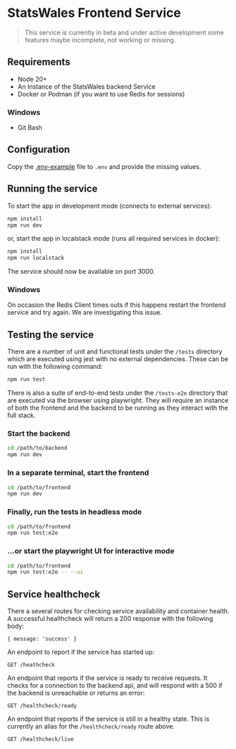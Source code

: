 # StatsWales Frontend Service

> This service is currently in beta and under active development some features maybe incomplete, not working or missing.

## Requirements

- Node 20+
- An Instance of the StatsWales backend Service
- Docker or Podman (if you want to use Redis for sessions)

### Windows

- Git Bash

## Configuration

Copy the [.env-example](.env-example) file to `.env` and provide the missing values.

## Running the service

To start the app in development mode (connects to external services):

```bash
npm install
npm run dev
```

or, start the app in localstack mode (runs all required services in docker):

```bash
npm install
npm run localstack
```

The service should now be available on port 3000.

### Windows

On occasion the Redis Client times outs if this happens restart the frontend service and try again.
We are investigating this issue.

## Testing the service

There are a number of unit and functional tests under the `/tests` directory which are executed using jest with no
external dependencies. These can be run with the following command:

```bash
npm run test
```

There is also a suite of end-to-end tests under the `/tests-e2e` directory that are executed via the browser using
playwright. They will require an instance of both the frontend and the backend to be running as they interact with the
full stack.

### Start the backend

```bash
cd /path/to/backend
npm run dev
```

### In a separate terminal, start the frontend

```bash
cd /path/to/frontend
npm run dev
```

### Finally, run the tests in headless mode

```bash
cd /path/to/frontend
npm run test:e2e
```

### ...or start the playwright UI for interactive mode

```bash
cd /path/to/frontend
npm run test:e2e -- --ui
```

## Service healthcheck

There a several routes for checking service availability and container health. A successful healthcheck will return a
200 response with the following body:

```
{ message: 'success' }
```

An endpoint to report if the service has started up:

```
GET /heathcheck
```

An endpoint that reports if the service is ready to receive requests. It checks for a connection to the backend api, and
will respond with a 500 if the backend is unreachable or returns an error:

```
GET /healthcheck/ready
```

An endpoint that reports if the service is still in a healthy state. This is currently an alias for the
`/healthcheck/ready` route above.

```
GET /healthcheck/live
```
